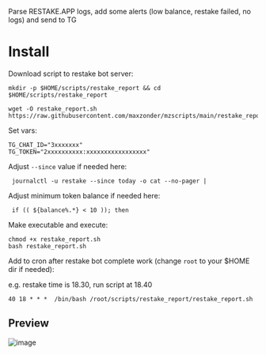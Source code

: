 Parse RESTAKE.APP logs, add some alerts (low balance, restake failed, no logs) and send to TG

# Install
Download script to restake bot server:
```
mkdir -p $HOME/scripts/restake_report && cd $HOME/scripts/restake_report

wget -O restake_report.sh https://raw.githubusercontent.com/maxzonder/mzscripts/main/restake_report/restake_report.sh
```

Set vars:
```
TG_CHAT_ID="3xxxxxxx"
TG_TOKEN="2xxxxxxxxxx:xxxxxxxxxxxxxxxxx"
```

Adjust `--since` value if needed here:
```
 journalctl -u restake --since today -o cat --no-pager |
```

Adjust minimum token balance if needed here:
```
 if (( ${balance%.*} < 10 )); then
```

Make executable and execute:
```
chmod +x restake_report.sh
bash restake_report.sh
```

Add to cron after restake bot complete work (change `root` to your $HOME dir if needed):

e.g. restake time is 18.30, run script at 18.40

```
40 18 * * *  /bin/bash /root/scripts/restake_report/restake_report.sh
```

## Preview
![image](https://user-images.githubusercontent.com/73627790/222178628-a3337325-8a58-41ba-9f22-a4ff2feb1783.png)
